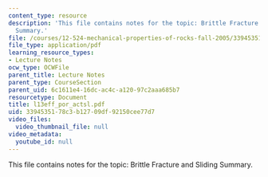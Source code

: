 ```yaml
---
content_type: resource
description: 'This file contains notes for the topic: Brittle Fracture and Sliding
  Summary.'
file: /courses/12-524-mechanical-properties-of-rocks-fall-2005/3394535178c3b12709df92150cee77d7_l13eff_por_actsl.pdf
file_type: application/pdf
learning_resource_types:
- Lecture Notes
ocw_type: OCWFile
parent_title: Lecture Notes
parent_type: CourseSection
parent_uid: 6c1611e4-16dc-ac4c-a120-97c2aaa685b7
resourcetype: Document
title: l13eff_por_actsl.pdf
uid: 33945351-78c3-b127-09df-92150cee77d7
video_files:
  video_thumbnail_file: null
video_metadata:
  youtube_id: null
---
```

This file contains notes for the topic: Brittle Fracture and Sliding Summary.

